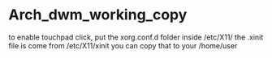 # Arch_dwm_working_copy
to enable touchpad click, put the xorg.conf.d folder inside /etc/X11/
the .xinit file is come from /etc/X11/xinit you can copy that to your /home/user 
